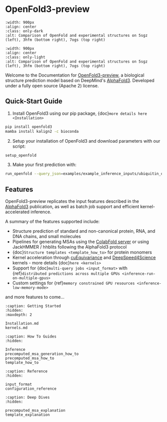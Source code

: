 # OpenFold3-preview

```{figure} ../../imgs/predictions_combined_dark.png
:width: 900px
:align: center
:class: only-dark
:alt: Comparison of OpenFold and experimental structures on 5sgz (left), 3hfm (bottom right), 7ogs (top right)
```
```{figure} ../../imgs/predictions_combined_light.png
:width: 900px
:align: center
:class: only-light
:alt: Comparison of OpenFold and experimental structures on 5sgz (left), 3hfm (bottom right), 7ogs (top right)
```

Welcome to the Documentation for [OpenFold3-preview](https://github.com/aqlaboratory/openfold-3), a biological structure prediction model based on DeepMind's 
[AlphaFold3](https://github.com/deepmind/alphafold3). Developed under a fully open source (Apache 2) license.

## Quick-Start Guide

1. Install OpenFold3 using our pip package, {doc}`more details here <Installation>`

```bash
pip install openfold3 
mamba install kalign2 -c bioconda
```

2. Setup your installation of OpenFold3 and download parameters with our script:
```bash
setup_openfold
``` 
3. Make your first prediction with:
```bash
run_openfold --query_json=examples/example_inference_inputs/ubiquitin_query.json
```


## Features

OpenFold3-preview replicates the input features described in the [AlphaFold3](https://www.nature.com/articles/s41586-024-07487-w) publication, as well as batch job support and efficient kernel-accelerated inference.

A summary of the features supported include:
- Structure prediction of standard and non-canonical protein, RNA, and DNA chains, and small molecules
- Pipelines for generating MSAs using the [ColabFold server](https://github.com/sokrypton/ColabFold) or using JackHMMER / hhblits following the AlphaFold3 protocol
- {doc}`Structure templates <template_how_to>` for protein monomers
- Kernel acceleration through [cuEquivariance](https://docs.nvidia.com/cuda/cuequivariance) and [DeepSpeed4Science](https://www.deepspeed.ai/tutorials/ds4sci_evoformerattention/) kernels - more details {doc}`here <kernels>`
- Support for {doc}`multi-query jobs <input_format>` with {ref}`distributed predictions across multiple GPUs <inference-run-on-multiple-gpus>`
- Custom settings for {ref}`memory constrained GPU resources <inference-low-memory-mode>`

and more features to come...


```{toctree}
:caption: Getting Started
:hidden:
:maxdepth: 2

Installation.md
kernels.md
```

```{toctree}
:caption: How To Guides
:hidden: 

Inference
precomputed_msa_generation_how_to
precomputed_msa_how_to
template_how_to
```

```{toctree}
:caption: Reference 
:hidden: 

input_format
configuration_reference
```

```{toctree}
:caption: Deep Dives 
:hidden: 

precomputed_msa_explanation
template_explanation
```